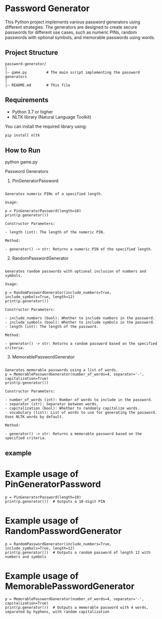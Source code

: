 # Password Generator

This Python project implements various password generators using different strategies. The generators are designed to create secure passwords for different use cases, such as numeric PINs, random passwords with optional symbols, and memorable passwords using words. 

## Project Structure
```
password-generator/
|
|– game.py         # The main script implementing the password generators
|
|– README.md       # This file
```
## Requirements

- Python 3.7 or higher
- NLTK library (Natural Language Toolkit)

You can install the required library using:

```bash
pip install nltk
```
## How to Run
python game.py

Password Generators

1. PinGeneratorPassword
```

Generates numeric PINs of a specified length.

Usage:

p = PinGeneratorPassword(length=10)
print(p.generator())

Constructor Parameters:

- length (int): The length of the numeric PIN.

Method:

- generator() -> str: Returns a numeric PIN of the specified length.

 ```

2. RandomPasswordGenerator
```

Generates random passwords with optional inclusion of numbers and symbols.

Usage: 

p = RandomPasswordGenerator(include_numbers=True, include_symbols=True, length=12)
print(p.generator())

Constructor Parameters:

- include_numbers (bool): Whether to include numbers in the password.
- include_symbols (bool): Whether to include symbols in the password.
- length (int): The length of the password.

Method:

- generator() -> str: Returns a random password based on the specified criteria.
``` 
3. MemorablePasswordGenerator
```

Generates memorable passwords using a list of words.
p = MemorablePasswordGenerator(number_of_words=4, separator='-', capitalization=True)
print(p.generator())

Constructor Parameters:

- number_of_words (int): Number of words to include in the password.
- separator (str): Separator between words.
- capitalization (bool): Whether to randomly capitalize words.
- vocabulary (list): List of words to use for generating the password. Uses NLTK words by default.

Method:

- generator() -> str: Returns a memorable password based on the specified criteria.
```

## example 

# Example usage of PinGeneratorPassword
```
p = PinGeneratorPassword(length=10)
print(p.generator())  # Outputs a 10-digit PIN
```

# Example usage of RandomPasswordGenerator
```
p = RandomPasswordGenerator(include_numbers=True, include_symbols=True, length=12)
print(p.generator())  # Outputs a random password of length 12 with numbers and symbols
```

# Example usage of MemorablePasswordGenerator
```
p = MemorablePasswordGenerator(number_of_words=4, separator='-', capitalization=True)
print(p.generator())  # Outputs a memorable password with 4 words, separated by hyphens, with random capitalization
```
